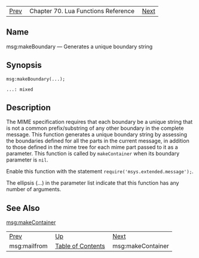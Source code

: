 |     |     |     |
| --- | --- | --- |
| [Prev](lua.ref.msg_mailfrom)  | Chapter 70. Lua Functions Reference |  [Next](lua.ref.msg_makeContainer) |

<a name="lua.ref.msg_makeBoundary"></a>
## Name

msg:makeBoundary — Generates a unique boundary string

<a name="idp16841568"></a>
## Synopsis

`msg:makeBoundary(...);`

`...: mixed`<a name="idp16844528"></a>
## Description

The MIME specification requires that each boundary be a unique string that is not a common prefix/substring of any other boundary in the complete message. This function generates a unique boundary string by assessing the boundaries defined for all the parts in the current message, in addition to those defined in the mime tree for each mime part passed to it as a parameter. This function is called by `makeContainer` when its boundary parameter is `nil`.

Enable this function with the statement `require('msys.extended.message');`.

The ellipsis (...) in the parameter list indicate that this function has any number of arguments.

<a name="idp16849216"></a>
## See Also

[msg:makeContainer](lua.ref.msg_makeContainer "msg:makeContainer")

|     |     |     |
| --- | --- | --- |
| [Prev](lua.ref.msg_mailfrom)  | [Up](lua.function.details) |  [Next](lua.ref.msg_makeContainer) |
| msg:mailfrom  | [Table of Contents](index) |  msg:makeContainer |

